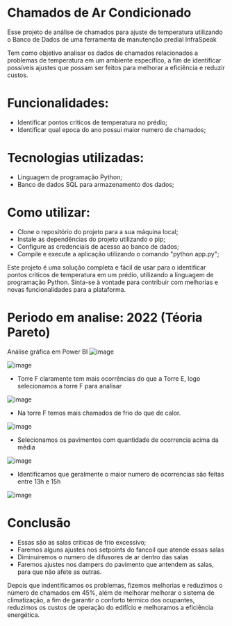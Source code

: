 # Chamados de Ar Condicionado



Esse projeto de análise de chamados para ajuste de temperatura utilizando o Banco de Dados de uma ferramenta de manutenção predial InfraSpeak

Tem como objetivo analisar os dados de chamados relacionados a problemas de temperatura em um ambiente específico, a fim de identificar possíveis ajustes que possam ser feitos para melhorar a eficiência e reduzir custos.

# Funcionalidades:

 - Identificar pontos criticos de temperatura no prédio;
 - Identificar qual epoca do ano possui maior numero de chamados;

# Tecnologias utilizadas:

 - Linguagem de programação Python;
 - Banco de dados SQL para armazenamento dos dados;

# Como utilizar:

 - Clone o repositório do projeto para a sua máquina local;
 - Instale as dependências do projeto utilizando o pip;
 - Configure as credenciais de acesso ao banco de dados;
 - Compile e execute a aplicação utilizando o comando "python app.py";

Este projeto é uma solução completa e fácil de usar para o identificar pontos criticos de temperatura em um prédio, utilizando a linguagem de programação Python. Sinta-se à vontade para contribuir com melhorias e novas funcionalidades para a plataforma.

# Periodo em analise: 2022 (Téoria Pareto)

Análise gráfica em Power BI
![image](https://github.com/araujocassio/ArCondicionado/assets/98669544/19950353-e0ae-4f2e-9442-de1adf8b5056)

![image](https://user-images.githubusercontent.com/98669544/234097176-28605d83-13aa-4a27-817d-57fe764a4b46.png)
- Torre F claramente tem mais ocorrências do que a Torre E, logo selecionamos a torre F para analisar

![image](https://user-images.githubusercontent.com/98669544/234097287-519c7643-67e1-4b42-93a1-63a6550f6139.png)
- Na torre F temos mais chamados de frio do que de calor.

![image](https://user-images.githubusercontent.com/98669544/234097702-8a7bafb3-d072-4227-8b58-8b1bb2f59d9e.png)
- Selecionamos os pavimentos com quantidade de ocorrencia acima da mêdia

![image](https://user-images.githubusercontent.com/98669544/234582049-32886da9-ab4e-4a79-b7f6-7cdfd60739f8.png)
- Identificamos que geralmente o maior numero de ocorrencias são feitas entre 13h e 15h

![image](https://user-images.githubusercontent.com/98669544/234097484-d3af6ad2-3e23-40f0-93d7-b03cb487522d.png)

# Conclusão
 - Essas são as salas criticas de frio excessivo;
 - Faremos alguns ajustes nos setpoints do fancoil que atende essas salas
 - Diminuiremos o numero de difusores de ar dentro das salas
 - Faremos ajustes nos dampers do pavimento que antendem as salas, para que não afete as outras.
 
 Depois que indentificamos os problemas, fizemos melhorias e reduzimos o número de chamados em 45%, além de melhorar melhorar o sistema de climatização, a fim de garantir o conforto térmico dos ocupantes, reduzimos os custos de operação do edifício e melhoramos a eficiência energética.


